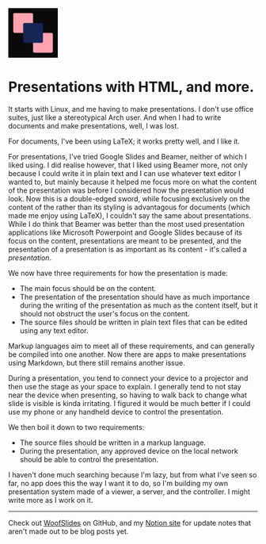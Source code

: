 <img src="https://github.com/woofslides/.github/blob/main/profile/logo.png?raw=true" width="100" height="100">

# Presentations with HTML, and more.

It starts with Linux, and me having to make presentations. I don't use office suites, just like a stereotypical Arch user.
And when I had to write documents and make presentations, well, I was lost.

For documents, I've been using LaTeX; it works pretty well, and I like it.

For presentations, I've tried Google Slides and Beamer, neither of which I liked using.
I did realise however, that I liked using Beamer more, not only because I could write it in plain text and I can use whatever text editor I wanted to, but mainly because it helped me focus more on what the content of the presentation was before I considered how the presentation would look.
Now this is a double-edged sword, while focusing exclusively on the content of the rather than its styling is advantagous for documents (which made me enjoy using LaTeX), I couldn't say the same about presentations.
While I do think that Beamer was better than the most used presentation applications like Microsoft Powerpoint and Google Slides because of its focus on the content, presentations are meant to be presented, and the presentation of a presentation is as important as its content - it's called a _presentation_.

We now have three requirements for how the presentation is made:

- The main focus should be on the content.
- The presentation of the presentation should have as much importance during the writing of the presentation as much as the content itself, but it should not obstruct the user's focus on the content.
- The source files should be written in plain text files that can be edited using any text editor.

Markup languages aim to meet all of these requirements, and can generally be compiled into one another.
Now there are apps to make presentations using Markdown, but there still remains another issue.

During a presentation, you tend to connect your device to a projector and then use the stage as your space to explain.
I generally tend to not stay near the device when presenting, so having to walk back to change what slide is visible is kinda irritating.
I figured it would be much better if I could use my phone or any handheld device to control the presentation.

We then boil it down to two requirements:

- The source files should be written in a markup language.
- During the presentation, any approved device on the local network should be able to control the presentation.

I haven't done much searching because I'm lazy, but from what I've seen so far, no app does this the way I want it to do, so I'm building my own presentation system made of a viewer, a server, and the controller. I might write more as I work on it.

---

Check out [WoofSlides](https://github.com/woofslides) on GitHub, and my [Notion site](https://acutewoof.notion.site/Woof-slides-11e57c8022a380679f1ce26ee0a480e5) for update notes that aren't made out to be blog posts yet.
